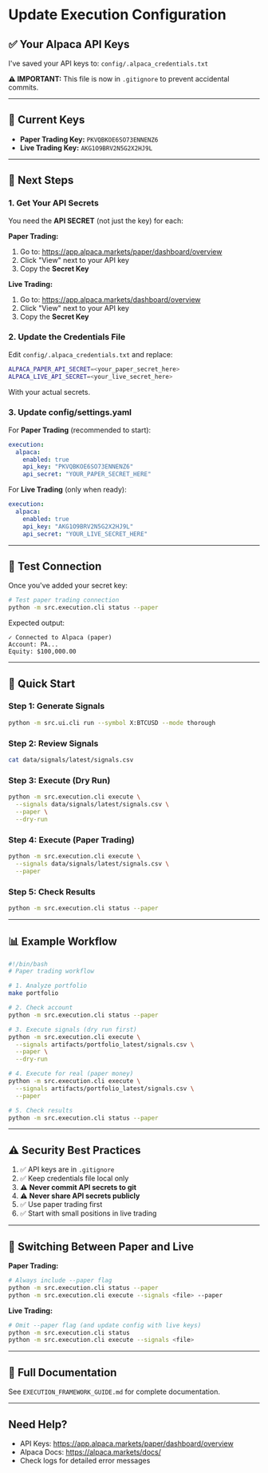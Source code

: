# Update Execution Configuration

## ✅ Your Alpaca API Keys

I've saved your API keys to: `config/.alpaca_credentials.txt`

**⚠️ IMPORTANT:** This file is now in `.gitignore` to prevent accidental commits.

---

## 🔐 Current Keys

- **Paper Trading Key:** `PKVQBKOE6SO73ENNENZ6`
- **Live Trading Key:** `AKG1O9BRV2N5G2X2HJ9L`

---

## 📝 Next Steps

### 1. Get Your API Secrets

You need the **API SECRET** (not just the key) for each:

**Paper Trading:**
1. Go to: https://app.alpaca.markets/paper/dashboard/overview
2. Click "View" next to your API key
3. Copy the **Secret Key**

**Live Trading:**
1. Go to: https://app.alpaca.markets/dashboard/overview
2. Click "View" next to your API key
3. Copy the **Secret Key**

### 2. Update the Credentials File

Edit `config/.alpaca_credentials.txt` and replace:
```bash
ALPACA_PAPER_API_SECRET=<your_paper_secret_here>
ALPACA_LIVE_API_SECRET=<your_live_secret_here>
```

With your actual secrets.

### 3. Update config/settings.yaml

For **Paper Trading** (recommended to start):
```yaml
execution:
  alpaca:
    enabled: true
    api_key: "PKVQBKOE6SO73ENNENZ6"
    api_secret: "YOUR_PAPER_SECRET_HERE"
```

For **Live Trading** (only when ready):
```yaml
execution:
  alpaca:
    enabled: true
    api_key: "AKG1O9BRV2N5G2X2HJ9L"
    api_secret: "YOUR_LIVE_SECRET_HERE"
```

---

## 🧪 Test Connection

Once you've added your secret key:

```bash
# Test paper trading connection
python -m src.execution.cli status --paper
```

Expected output:
```
✓ Connected to Alpaca (paper)
Account: PA...
Equity: $100,000.00
```

---

## 🚀 Quick Start

### Step 1: Generate Signals
```bash
python -m src.ui.cli run --symbol X:BTCUSD --mode thorough
```

### Step 2: Review Signals
```bash
cat data/signals/latest/signals.csv
```

### Step 3: Execute (Dry Run)
```bash
python -m src.execution.cli execute \
  --signals data/signals/latest/signals.csv \
  --paper \
  --dry-run
```

### Step 4: Execute (Paper Trading)
```bash
python -m src.execution.cli execute \
  --signals data/signals/latest/signals.csv \
  --paper
```

### Step 5: Check Results
```bash
python -m src.execution.cli status --paper
```

---

## 📊 Example Workflow

```bash
#!/bin/bash
# Paper trading workflow

# 1. Analyze portfolio
make portfolio

# 2. Check account
python -m src.execution.cli status --paper

# 3. Execute signals (dry run first)
python -m src.execution.cli execute \
  --signals artifacts/portfolio_latest/signals.csv \
  --paper \
  --dry-run

# 4. Execute for real (paper money)
python -m src.execution.cli execute \
  --signals artifacts/portfolio_latest/signals.csv \
  --paper

# 5. Check results
python -m src.execution.cli status --paper
```

---

## ⚠️ Security Best Practices

1. ✅ API keys are in `.gitignore` 
2. ✅ Keep credentials file local only
3. ⚠️ **Never commit API secrets to git**
4. ⚠️ **Never share API secrets publicly**
5. ✅ Use paper trading first
6. ✅ Start with small positions in live trading

---

## 🔄 Switching Between Paper and Live

**Paper Trading:**
```bash
# Always include --paper flag
python -m src.execution.cli status --paper
python -m src.execution.cli execute --signals <file> --paper
```

**Live Trading:**
```bash
# Omit --paper flag (and update config with live keys)
python -m src.execution.cli status
python -m src.execution.cli execute --signals <file>
```

---

## 📖 Full Documentation

See `EXECUTION_FRAMEWORK_GUIDE.md` for complete documentation.

---

## Need Help?

- API Keys: https://app.alpaca.markets/paper/dashboard/overview
- Alpaca Docs: https://alpaca.markets/docs/
- Check logs for detailed error messages



